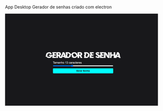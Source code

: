 App Desktop Gerador de senhas criado com electron

<img class="logo" src="./assets/logo projeto.png" alt="Password generator"/>